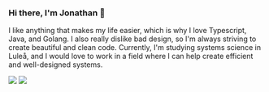### Hi there, I'm Jonathan 👋

I like anything that makes my life easier, which is why I love Typescript, Java, and Golang. I also really dislike bad design, so I'm always striving to create beautiful and clean code. Currently, I'm studying systems science in Luleå, and I would love to work in a field where I can help create efficient and well-designed systems.

![](https://raw.githubusercontent.com/dexteresc/btrghstats/master/generated/languages.svg#gh-dark-mode-only)
![](https://raw.githubusercontent.com/dexteresc/btrghstats/master/generated/languages.svg#gh-light-mode-only)
